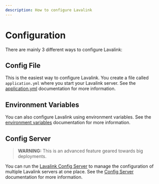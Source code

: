 ```yaml
---
description: How to configure Lavalink
---
```


# Configuration

There are mainly 3 different ways to configure Lavalink:

## Config File

This is the easiest way to configure Lavalink. You create a file called `application.yml` where you start your Lavalink server.
See the [application.yml](config/application-yml.md) documentation for more information.

## Environment Variables

You can also configure Lavalink using environment variables.
See the [environment variables](config/environment-variables.md) documentation for more information.

## Config Server

> **WARNING:** This is an advanced feature geared towards big deployments.

You can run the [Lavalink Config Server](https://github.com/lavalink-devs/Lavalink-Config-Server) to manage the configuration of multiple Lavalink servers at one place.
See the [Config Server](config/config-server.md) documentation for more information.
